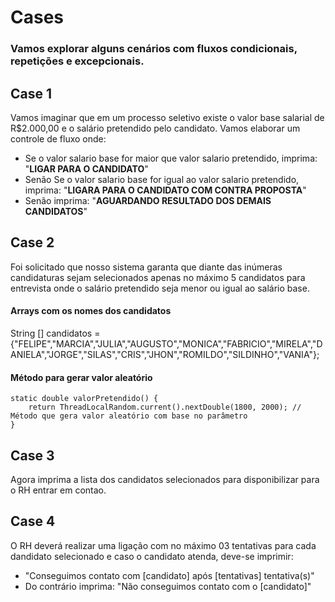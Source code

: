 # Cases
### Vamos explorar alguns cenários com fluxos condicionais, repetições e excepcionais.

## Case 1
 Vamos imaginar que em um processo seletivo existe o valor base salarial de R$2.000,00 e o salário pretendido pelo candidato. Vamos elaborar um controle de fluxo onde:

  - Se o valor salario base for maior que valor salario pretendido, imprima: "**LIGAR PARA O CANDIDATO**" 
  - Senão Se o valor salario base for igual ao valor salario pretendido, imprima: "**LIGARA PARA O CANDIDATO COM CONTRA PROPOSTA**"
  - Senão imprima: "**AGUARDANDO RESULTADO DOS DEMAIS CANDIDATOS**" 

## Case 2
  Foi solicitado que nosso sistema garanta que diante das inúmeras candidaturas sejam selecionados apenas no máximo 5 candidatos para entrevista onde o salário pretendido seja menor ou igual ao salário base.

#### Arrays com os nomes dos candidatos
  String [] candidatos = {"FELIPE","MARCIA","JULIA","AUGUSTO","MONICA","FABRICIO","MIRELA","DANIELA","JORGE","SILAS","CRIS","JHON","ROMILDO","SILDINHO","VANIA"};

 #### Método para gerar valor aleatório
  	static double valorPretendido() {
		return ThreadLocalRandom.current().nextDouble(1800, 2000); // Método que gera valor aleatório com base no parâmetro
	}  

  ## Case 3  
  Agora imprima a lista dos candidatos selecionados para disponibilizar para o RH entrar em contao.

  ## Case 4  
 O RH deverá realizar uma ligação com no máximo 03 tentativas para cada dandidato selecionado e caso o candidato atenda, deve-se imprimir:
  - "Conseguimos contato com [candidato] após [tentativas] tentativa(s)"
  - Do contrário imprima: "Não conseguimos contato com o [candidato]"







